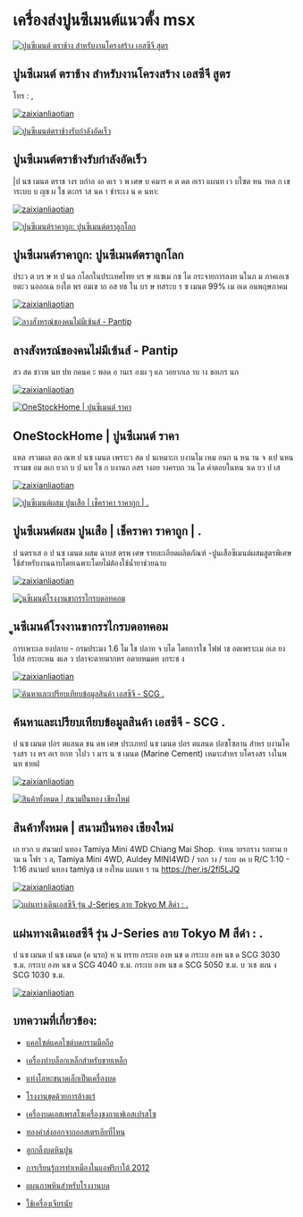 # เครื่องส่งปูนซีเมนต์แนวตั้ง msx
<a href="https://mnn.zoosnet.net/LR/Chatpre.aspx?id=MNN94995150&p=https://topgrinding.com/" target="_blank">![ปูนซีเมนต์ ตราช้าง สำหรับงานโครงสร้าง เอสซีจี สูตร ](https://github.com/technlg/images/blob/main/18.jpg)</a>
## ปูนซีเมนต์ ตราช้าง สำหรับงานโครงสร้าง เอสซีจี สูตร 
โทร : ,
<a href="https://mnn.zoosnet.net/LR/Chatpre.aspx?id=MNN94995150&p=https://topgrinding.com/" target="_blank"><img src="https://github.com/technlg/images/raw/main/chat11.jpg" alt="zaixianliaotian"/></a><a href="//whatsapp.shibangsoft.com/WhatsApp.php" ><img src="https://github.com/technlg/images/raw/main/chat11.png" alt=""></a>
<a href="https://mnn.zoosnet.net/LR/Chatpre.aspx?id=MNN94995150&p=https://topgrinding.com/" target="_blank">![ปูนซีเมนต์ตราช้างรับกำลังอัดเร็ว](https://github.com/technlg/images/blob/main/3.jpg)</a>
## ปูนซีเมนต์ตราช้างรับกำลังอัดเร็ว
|ป นซ เมนต ตราช างร บกำล งอ ดเร ว พ เศษ บ คมาร ค ต ดต อเรา แผนท เว บไซต หน าหล ก เข าระบบ บ ญช ผ ใช ตะกร าส นค า ชำระเง น ค นหา: 
<a href="https://mnn.zoosnet.net/LR/Chatpre.aspx?id=MNN94995150&p=https://topgrinding.com/" target="_blank"><img src="https://github.com/technlg/images/raw/main/chat11.jpg" alt="zaixianliaotian"/></a><a href="//whatsapp.shibangsoft.com/WhatsApp.php" ><img src="https://github.com/technlg/images/raw/main/chat11.png" alt=""></a>
<a href="https://mnn.zoosnet.net/LR/Chatpre.aspx?id=MNN94995150&p=https://topgrinding.com/" target="_blank">![ปูนซีเมนต์ราคาถูก: ปูนซีเมนต์ตราลูกโลก](https://github.com/technlg/images/blob/main/61.jpg)</a>
## ปูนซีเมนต์ราคาถูก: ปูนซีเมนต์ตราลูกโลก
ประว ต บร ษ ท ป นล กโลกในประเทศไทย บร ษ ทเซเม กซ ได กระจายการลงท นในภ ม ภาคเอเซ ยตะว นออกเฉ ยงใต พร อมเข าถ อส ทธ ใน บร ษ ทสระบ ร ซ เมนต 99% เม อเด อนพฤษภาคม 
<a href="https://mnn.zoosnet.net/LR/Chatpre.aspx?id=MNN94995150&p=https://topgrinding.com/" target="_blank"><img src="https://github.com/technlg/images/raw/main/chat11.jpg" alt="zaixianliaotian"/></a><a href="//whatsapp.shibangsoft.com/WhatsApp.php" ><img src="https://github.com/technlg/images/raw/main/chat11.png" alt=""></a>
<a href="https://mnn.zoosnet.net/LR/Chatpre.aspx?id=MNN94995150&p=https://topgrinding.com/" target="_blank">![ลางสังหรณ์ของคนไม่มีเซ้นส์ - Pantip](https://github.com/technlg/images/blob/main/53.jpg)</a>
## ลางสังหรณ์ของคนไม่มีเซ้นส์ - Pantip
สว สด ชาวพ นท ปท กคนค ะ พอด อ านเร องผ ๆ แล วอยากเล าบ าง ขอเกร นก 
<a href="https://mnn.zoosnet.net/LR/Chatpre.aspx?id=MNN94995150&p=https://topgrinding.com/" target="_blank"><img src="https://github.com/technlg/images/raw/main/chat11.jpg" alt="zaixianliaotian"/></a><a href="//whatsapp.shibangsoft.com/WhatsApp.php" ><img src="https://github.com/technlg/images/raw/main/chat11.png" alt=""></a>
<a href="https://mnn.zoosnet.net/LR/Chatpre.aspx?id=MNN94995150&p=https://topgrinding.com/" target="_blank">![OneStockHome | ปูนซีเมนต์ ราคา](https://github.com/technlg/images/blob/main/10.jpg)</a>
## OneStockHome | ปูนซีเมนต์ ราคา
แหล งรวมผล ตภ ณฑ ป นซ เมนต เพราะว สด ป นเหมาะก บงานไม เหม อนก น หน าน จ งเป นหน ารวมข อม ลเก ยวก บ ป นท ใช ก บงานก อสร างอย างครบถ วน ได คำตอบในหน าเด ยว ป เส 
<a href="https://mnn.zoosnet.net/LR/Chatpre.aspx?id=MNN94995150&p=https://topgrinding.com/" target="_blank"><img src="https://github.com/technlg/images/raw/main/chat11.jpg" alt="zaixianliaotian"/></a><a href="//whatsapp.shibangsoft.com/WhatsApp.php" ><img src="https://github.com/technlg/images/raw/main/chat11.png" alt=""></a>
<a href="https://mnn.zoosnet.net/LR/Chatpre.aspx?id=MNN94995150&p=https://topgrinding.com/" target="_blank">![ปูนซีเมนต์ผสม ปูนเสือ | เช็คราคา ราคาถูก | .](https://github.com/technlg/images/blob/main/46.jpg)</a>
## ปูนซีเมนต์ผสม ปูนเสือ | เช็คราคา ราคาถูก | .
ป นตราเส อ ป นซ เมนต ผสม ฉาบส ตรพ เศษ รายละเอียดผลิตภัณฑ์ -ปูนเสือซีเมนต์ผสมสูตรพิเศษใช้สำหรับงานฉาบโดยเฉพาะโดยไม่ต้องใช้น้ำยาช่วยฉาบ
<a href="https://mnn.zoosnet.net/LR/Chatpre.aspx?id=MNN94995150&p=https://topgrinding.com/" target="_blank"><img src="https://github.com/technlg/images/raw/main/chat11.jpg" alt="zaixianliaotian"/></a><a href="//whatsapp.shibangsoft.com/WhatsApp.php" ><img src="https://github.com/technlg/images/raw/main/chat11.png" alt=""></a>
<a href="https://mnn.zoosnet.net/LR/Chatpre.aspx?id=MNN94995150&p=https://topgrinding.com/" target="_blank">![ูนซีเมนต์โรงงานขากรรไกรบดอทคอม](https://github.com/technlg/images/blob/main/57.jpg)</a>
## ูนซีเมนต์โรงงานขากรรไกรบดอทคอม
การเพาะเล ยงปลาบ - กรมประมง 1.6 ไม ใช ปลาท จ บได โดยการใช ไฟฟ าช อตเพราะเม อเล ยงไปส กระยะหน งแล ว ปลาจะตายมากหร อตายหมดท งกระช ง 
<a href="https://mnn.zoosnet.net/LR/Chatpre.aspx?id=MNN94995150&p=https://topgrinding.com/" target="_blank"><img src="https://github.com/technlg/images/raw/main/chat11.jpg" alt="zaixianliaotian"/></a><a href="//whatsapp.shibangsoft.com/WhatsApp.php" ><img src="https://github.com/technlg/images/raw/main/chat11.png" alt=""></a>
<a href="https://mnn.zoosnet.net/LR/Chatpre.aspx?id=MNN94995150&p=https://topgrinding.com/" target="_blank">![ค้นหาและเปรียบเทียบข้อมูลสินค้า เอสซีจี - SCG .](https://github.com/technlg/images/blob/main/1.jpg)</a>
## ค้นหาและเปรียบเทียบข้อมูลสินค้า เอสซีจี - SCG .
ป นซ เมนต ปอร ตแลนด ชน ดพ เศษ ประเภทป นซ เมนต ปอร ตแลนด ปอซโซลาน สำหร บงานโครงสร าง หร อเร ยกท วไปว า มาร น ซ เมนต (Marine Cement) เหมาะสำหร บโครงสร างในพ นท ชายฝ 
<a href="https://mnn.zoosnet.net/LR/Chatpre.aspx?id=MNN94995150&p=https://topgrinding.com/" target="_blank"><img src="https://github.com/technlg/images/raw/main/chat11.jpg" alt="zaixianliaotian"/></a><a href="//whatsapp.shibangsoft.com/WhatsApp.php" ><img src="https://github.com/technlg/images/raw/main/chat11.png" alt=""></a>
<a href="https://mnn.zoosnet.net/LR/Chatpre.aspx?id=MNN94995150&p=https://topgrinding.com/" target="_blank">![สินค้าทั้งหมด | สนามปิ่นทอง เชียงใหม่](https://github.com/technlg/images/blob/main/42.jpg)</a>
## สินค้าทั้งหมด | สนามปิ่นทอง เชียงใหม่
เก ยวก บ สนามป นทอง Tamiya Mini 4WD Chiang Mai Shop. จำหน ายรถราง รถทาม ย าม น โฟร ว ล, Tamiya Mini 4WD, Auldey MINI4WD / รถก าง / รถบ งค บ R/C 1:10 - 1:16 สนามป นทอง tamiya เช ยงใหม แผนท ร าน https://her.is/2fl5LJQ
<a href="https://mnn.zoosnet.net/LR/Chatpre.aspx?id=MNN94995150&p=https://topgrinding.com/" target="_blank"><img src="https://github.com/technlg/images/raw/main/chat11.jpg" alt="zaixianliaotian"/></a><a href="//whatsapp.shibangsoft.com/WhatsApp.php" ><img src="https://github.com/technlg/images/raw/main/chat11.png" alt=""></a>
<a href="https://mnn.zoosnet.net/LR/Chatpre.aspx?id=MNN94995150&p=https://topgrinding.com/" target="_blank">![แผ่นทางเดินเอสซีจี รุ่น J-Series ลาย Tokyo M สีดำ : .](https://github.com/technlg/images/blob/main/54.jpg)</a>
## แผ่นทางเดินเอสซีจี รุ่น J-Series ลาย Tokyo M สีดำ : .
ป นซ เมนต ป นซ เมนต (ค นรถ) ห น ทราย กระเบ องห นข ด กระเบ องห นข ด SCG 3030 ซ.ม. กระเบ องห นข ด SCG 4040 ซ.ม. กระเบ องห นข ด SCG 5050 ซ.ม. บ วเช งผน ง SCG 1030 ซ.ม. 
<a href="https://mnn.zoosnet.net/LR/Chatpre.aspx?id=MNN94995150&p=https://topgrinding.com/" target="_blank"><img src="https://github.com/technlg/images/raw/main/chat11.jpg" alt="zaixianliaotian"/></a><a href="//whatsapp.shibangsoft.com/WhatsApp.php" ><img src="https://github.com/technlg/images/raw/main/chat11.png" alt=""></a>
## บทความที่เกี่ยวข้อง:
* [แคลไซต์แคลไซต์บดกรามมือถือ](%E0%B9%81%E0%B8%84%E0%B8%A5%E0%B9%84%E0%B8%8B%E0%B8%95%E0%B9%8C%E0%B9%81%E0%B8%84%E0%B8%A5%E0%B9%84%E0%B8%8B%E0%B8%95%E0%B9%8C%E0%B8%9A%E0%B8%94%E0%B8%81%E0%B8%A3%E0%B8%B2%E0%B8%A1%E0%B8%A1%E0%B8%B7%E0%B8%AD%E0%B8%96%E0%B8%B7%E0%B8%AD.md)
* [เครื่องทำบล็อกเหล็กสำหรับขายเหล็ก](%E0%B9%80%E0%B8%84%E0%B8%A3%E0%B8%B7%E0%B9%88%E0%B8%AD%E0%B8%87%E0%B8%97%E0%B8%B3%E0%B8%9A%E0%B8%A5%E0%B9%87%E0%B8%AD%E0%B8%81%E0%B9%80%E0%B8%AB%E0%B8%A5%E0%B9%87%E0%B8%81%E0%B8%AA%E0%B8%B3%E0%B8%AB%E0%B8%A3%E0%B8%B1%E0%B8%9A%E0%B8%82%E0%B8%B2%E0%B8%A2%E0%B9%80%E0%B8%AB%E0%B8%A5%E0%B9%87%E0%B8%81.md)
* [แท่งโลหะขนาดเล็กเป็นเครื่องบด](%E0%B9%81%E0%B8%97%E0%B9%88%E0%B8%87%E0%B9%82%E0%B8%A5%E0%B8%AB%E0%B8%B0%E0%B8%82%E0%B8%99%E0%B8%B2%E0%B8%94%E0%B9%80%E0%B8%A5%E0%B9%87%E0%B8%81%E0%B9%80%E0%B8%9B%E0%B9%87%E0%B8%99%E0%B9%80%E0%B8%84%E0%B8%A3%E0%B8%B7%E0%B9%88%E0%B8%AD%E0%B8%87%E0%B8%9A%E0%B8%94.md)
* [โรงงานขุดด้วยการล้างแร่](%E0%B9%82%E0%B8%A3%E0%B8%87%E0%B8%87%E0%B8%B2%E0%B8%99%E0%B8%82%E0%B8%B8%E0%B8%94%E0%B8%94%E0%B9%89%E0%B8%A7%E0%B8%A2%E0%B8%81%E0%B8%B2%E0%B8%A3%E0%B8%A5%E0%B9%89%E0%B8%B2%E0%B8%87%E0%B9%81%E0%B8%A3%E0%B9%88.md)
* [เครื่องบดเอสเพรสโซเครื่องชงกาแฟเอสเปรสโซ](%E0%B9%80%E0%B8%84%E0%B8%A3%E0%B8%B7%E0%B9%88%E0%B8%AD%E0%B8%87%E0%B8%9A%E0%B8%94%E0%B9%80%E0%B8%AD%E0%B8%AA%E0%B9%80%E0%B8%9E%E0%B8%A3%E0%B8%AA%E0%B9%82%E0%B8%8B%E0%B9%80%E0%B8%84%E0%B8%A3%E0%B8%B7%E0%B9%88%E0%B8%AD%E0%B8%87%E0%B8%8A%E0%B8%87%E0%B8%81%E0%B8%B2%E0%B9%81%E0%B8%9F%E0%B9%80%E0%B8%AD%E0%B8%AA%E0%B9%80%E0%B8%9B%E0%B8%A3%E0%B8%AA%E0%B9%82%E0%B8%8B.md)
* [ทองคำส่งออกจากออสเตรเลียที่ไหน](%E0%B8%97%E0%B8%AD%E0%B8%87%E0%B8%84%E0%B8%B3%E0%B8%AA%E0%B9%88%E0%B8%87%E0%B8%AD%E0%B8%AD%E0%B8%81%E0%B8%88%E0%B8%B2%E0%B8%81%E0%B8%AD%E0%B8%AD%E0%B8%AA%E0%B9%80%E0%B8%95%E0%B8%A3%E0%B9%80%E0%B8%A5%E0%B8%B5%E0%B8%A2%E0%B8%97%E0%B8%B5%E0%B9%88%E0%B9%84%E0%B8%AB%E0%B8%99.md)
* [ลูกกลิ้งบดหินปูน](%E0%B8%A5%E0%B8%B9%E0%B8%81%E0%B8%81%E0%B8%A5%E0%B8%B4%E0%B9%89%E0%B8%87%E0%B8%9A%E0%B8%94%E0%B8%AB%E0%B8%B4%E0%B8%99%E0%B8%9B%E0%B8%B9%E0%B8%99.md)
* [การเรียนรู้การทำเหมืองในแอฟริกาใต้ 2012](%E0%B8%81%E0%B8%B2%E0%B8%A3%E0%B9%80%E0%B8%A3%E0%B8%B5%E0%B8%A2%E0%B8%99%E0%B8%A3%E0%B8%B9%E0%B9%89%E0%B8%81%E0%B8%B2%E0%B8%A3%E0%B8%97%E0%B8%B3%E0%B9%80%E0%B8%AB%E0%B8%A1%E0%B8%B7%E0%B8%AD%E0%B8%87%E0%B9%83%E0%B8%99%E0%B9%81%E0%B8%AD%E0%B8%9F%E0%B8%A3%E0%B8%B4%E0%B8%81%E0%B8%B2%E0%B9%83%E0%B8%95%E0%B9%89%202012.md)
* [แผนภาพหินสำหรับโรงงานบด](%E0%B9%81%E0%B8%9C%E0%B8%99%E0%B8%A0%E0%B8%B2%E0%B8%9E%E0%B8%AB%E0%B8%B4%E0%B8%99%E0%B8%AA%E0%B8%B3%E0%B8%AB%E0%B8%A3%E0%B8%B1%E0%B8%9A%E0%B9%82%E0%B8%A3%E0%B8%87%E0%B8%87%E0%B8%B2%E0%B8%99%E0%B8%9A%E0%B8%94.md)
* [ใช้เครื่องเจียรนัย](%E0%B9%83%E0%B8%8A%E0%B9%89%E0%B9%80%E0%B8%84%E0%B8%A3%E0%B8%B7%E0%B9%88%E0%B8%AD%E0%B8%87%E0%B9%80%E0%B8%88%E0%B8%B5%E0%B8%A2%E0%B8%A3%E0%B8%99%E0%B8%B1%E0%B8%A2.md)
